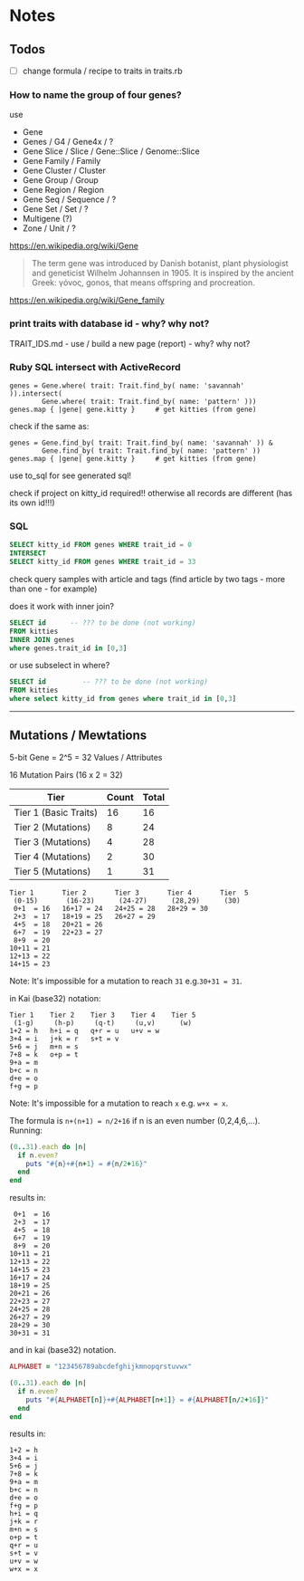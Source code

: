 # Notes

## Todos

- [ ] change formula / recipe to traits in traits.rb

### How to name the group of four genes?

use
- Gene
- Genes / G4 / Gene4x / ?
- Gene Slice / Slice / Gene::Slice / Genome::Slice
- Gene Family / Family
- Gene Cluster / Cluster
- Gene Group / Group
- Gene Region / Region
- Gene Seq / Sequence / ?
- Gene Set / Set / ?
- Multigene (?)
- Zone / Unit / ?

https://en.wikipedia.org/wiki/Gene

> The term gene was introduced by Danish botanist, plant physiologist and geneticist Wilhelm Johannsen in 1905.
> It is inspired by the ancient Greek: γόνος, gonos, that means offspring and procreation.

https://en.wikipedia.org/wiki/Gene_family





### print traits with database id - why? why not?

TRAIT_IDS.md - use / build a new page (report) - why? why not?


### Ruby SQL intersect with ActiveRecord


```
genes = Gene.where( trait: Trait.find_by( name: 'savannah' )).intersect(
        Gene.where( trait: Trait.find_by( name: 'pattern' )))
genes.map { |gene| gene.kitty }     # get kitties (from gene)
```

check if the same as:

```
genes = Gene.find_by( trait: Trait.find_by( name: 'savannah' )) &
        Gene.find_by( trait: Trait.find_by( name: 'pattern' ))
genes.map { |gene| gene.kitty }     # get kitties (from gene)
```

use to_sql  for see generated sql!


check if project on kitty_id required!!
otherwise all records are different (has its own id!!!)



### SQL

``` sql
SELECT kitty_id FROM genes WHERE trait_id = 0
INTERSECT
SELECT kitty_id FROM genes WHERE trait_id = 33
```


check query samples
with article and tags (find article by two tags - more than one - for example)


does it work with inner join?

``` sql
SELECT id      -- ??? to be done (not working)
FROM kitties
INNER JOIN genes
where genes.trait_id in [0,3]
```

or use subselect in where?

``` sql
SELECT id         -- ??? to be done (not working)
FROM kitties
where select kitty_id from genes where trait_id in [0,3]    
```






---

## Mutations / Mewtations

5-bit Gene = 2^5 = 32 Values / Attributes

16 Mutation Pairs (16 x 2 = 32)

| Tier                   | Count | Total |
|------------------------|-------|-------|
| Tier 1 (Basic Traits)  |    16 |    16 |
| Tier 2 (Mutations)     |     8 |    24 |
| Tier 3 (Mutations)     |     4 |    28 |
| Tier 4 (Mutations)     |     2 |    30 |
| Tier 5 (Mutations)     |     1 |    31 |


```
Tier 1       Tier 2       Tier 3       Tier 4       Tier  5
 (0-15)       (16-23)      (24-27)      (28,29)      (30)
 0+1  = 16   16+17 = 24   24+25 = 28   28+29 = 30    
 2+3  = 17   18+19 = 25   26+27 = 29  
 4+5  = 18   20+21 = 26
 6+7  = 19   22+23 = 27
 8+9  = 20
10+11 = 21
12+13 = 22
14+15 = 23
```

Note: It's impossible for a mutation to reach `31` e.g.`30+31 = 31`.


in Kai (base32) notation:

```
Tier 1    Tier 2    Tier 3    Tier 4    Tier 5
 (1-g)     (h-p)     (q-t)     (u,v)      (w)
1+2 = h   h+i = q   q+r = u   u+v = w
3+4 = i   j+k = r   s+t = v   
5+6 = j   m+n = s
7+8 = k   o+p = t
9+a = m
b+c = n
d+e = o
f+g = p
```

Note: It's impossible for a mutation to reach `x` e.g. `w+x = x`.



The formula is `n+(n+1) = n/2+16` if n is an even number (0,2,4,6,...).
Running:

``` ruby
(0..31).each do |n|
  if n.even?
    puts "#{n}+#{n+1} = #{n/2+16}"
  end
end
```

results in:

```
 0+1  = 16
 2+3  = 17
 4+5  = 18
 6+7  = 19
 8+9  = 20
10+11 = 21
12+13 = 22
14+15 = 23
16+17 = 24
18+19 = 25
20+21 = 26
22+23 = 27
24+25 = 28
26+27 = 29
28+29 = 30
30+31 = 31
```

and in kai (base32) notation.

``` ruby
ALPHABET = "123456789abcdefghijkmnopqrstuvwx"

(0..31).each do |n|
  if n.even?
    puts "#{ALPHABET[n]}+#{ALPHABET[n+1]} = #{ALPHABET[n/2+16]}"
  end
end
```

results in:

```
1+2 = h
3+4 = i
5+6 = j
7+8 = k
9+a = m
b+c = n
d+e = o
f+g = p
h+i = q
j+k = r
m+n = s
o+p = t
q+r = u
s+t = v
u+v = w
w+x = x
```
